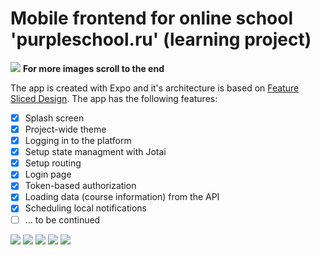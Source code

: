 # Mobile frontend for online school 'purpleschool.ru' (learning project)

![](./assets-readme/overview.png) **For more images scroll to the end**

The app is created with Expo and it's architecture is based on
[Feature Sliced Design](https://feature-sliced.design/docs/get-started/overview).
The app has the following features:

- [x] Splash screen
- [x] Project-wide theme
- [x] Logging in to the platform
- [x] Setup state managment with Jotai
- [x] Setup routing
- [x] Login page
- [x] Token-based authorization
- [x] Loading data (course information) from the API
- [x] Scheduling local notifications
- [ ] ... to be continued

![](./assets-readme/courses-1.PNG) ![](./assets-readme/logging-in.png)
![](./assets-readme/drawer.png) ![](./assets-readme/login-preview-2.png)
![](./assets-readme/)
